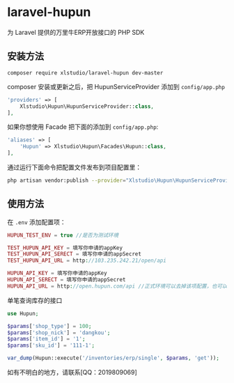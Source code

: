 # laravel-hupun
为 Laravel 提供的万里牛ERP开放接口的 PHP SDK
## 安装方法
```shell
composer require xlstudio/laravel-hupun dev-master
```
composer 安装或更新之后，把 HupunServiceProvider 添加到 `config/app.php`
```php
'providers' => [
	Xlstudio\Hupun\HupunServiceProvider::class,
],
```
如果你想使用 Facade 把下面的添加到 `config/app.php`:
```php
'aliases' => [
	'Hupun' => Xlstudio\Hupun\Facades\Hupun::class,
],
```
通过运行下面命令把配置文件发布到项目配置里：
```bash
php artisan vendor:publish --provider="Xlstudio\Hupun\HupunServiceProvider"
```
## 使用方法
在 `.env` 添加配置项：
```php
HUPUN_TEST_ENV = true //是否为测试环境

TEST_HUPUN_API_KEY = 填写你申请的appKey
TEST_HUPUN_API_SERECT = 填写你申请的appSecret
TEST_HUPUN_API_URL = http://103.235.242.21/open/api

HUPUN_API_KEY = 填写你申请的appKey
HUPUN_API_SERECT = 填写你申请的appSecret
HUPUN_API_URL = http://open.hupun.com/api //正式环境可以去掉该项配置，也可以直接添加正式环境接口地址
```
单笔查询库存的接口
```php
use Hupun;

$params['shop_type'] = 100;
$params['shop_nick'] = 'dangkou';
$params['item_id'] = '1';
$params['sku_id'] = '111-1';

var_dump(Hupun::execute('/inventories/erp/single', $params, 'get'));
```
如有不明白的地方，请联系[QQ：2019809069]